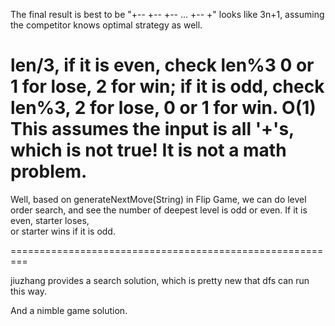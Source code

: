 
The final result is best to be "+-- +-- +-- ... +-- +"   looks like 3n+1, assuming the competitor knows optimal strategy as well.  

len/3, 
if it is even,  check len%3 0 or 1 for lose, 2 for win;
if it is odd, check len%3, 2 for lose, 0 or 1 for win.    O(1) 
This assumes the input is all '+'s, which is not true!   It is not a math problem.  
=========================================================

Well, based on generateNextMove(String) in Flip Game, we can do level order search, and see the number of deepest level is odd or even. 
If it is even, starter loses,  
or starter wins if it is odd. 

=========================================================

jiuzhang provides a search solution, which is pretty new that dfs can run this way.  

And a nimble game solution.   



  
